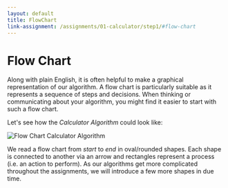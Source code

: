```yaml
---
layout: default
title: FlowChart
link-assignment: /assignments/01-calculator/step1/#flow-chart
---
```


# Flow Chart

Along with plain English, it is often helpful to make a graphical representation of our algorithm. A flow chart is particularly suitable as it represents a sequence of steps and decisions. When thinking or communicating about your algorithm, you might find it easier to start with such a flow chart.

Let's see how the _Calculator Algorithm_ could look like:

![Flow Chart Calculator Algorithm]({{site.baseurl}}/assets/flow_chart_calculator.svg)

We read a flow chart from _start_ to _end_ in oval/rounded shapes. Each shape is connected to another via an arrow and rectangles represent a process (i.e. an action to perform). As our algorithms get more complicated throughout the assignments, we will introduce a few more shapes in due time.
